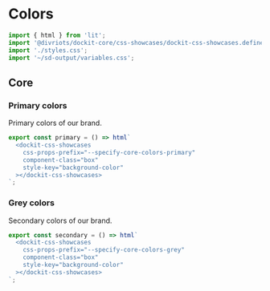 # Colors

```js script
import { html } from 'lit';
import '@divriots/dockit-core/css-showcases/dockit-css-showcases.define.js';
import './styles.css';
import '~/sd-output/variables.css';
```

## Core

### Primary colors

Primary colors of our brand.

```js story
export const primary = () => html`
  <dockit-css-showcases
    css-props-prefix="--specify-core-colors-primary"
    component-class="box"
    style-key="background-color"
  ></dockit-css-showcases>
`;
```

### Grey colors

Secondary colors of our brand.

```js story
export const secondary = () => html`
  <dockit-css-showcases
    css-props-prefix="--specify-core-colors-grey"
    component-class="box"
    style-key="background-color"
  ></dockit-css-showcases>
`;
```
